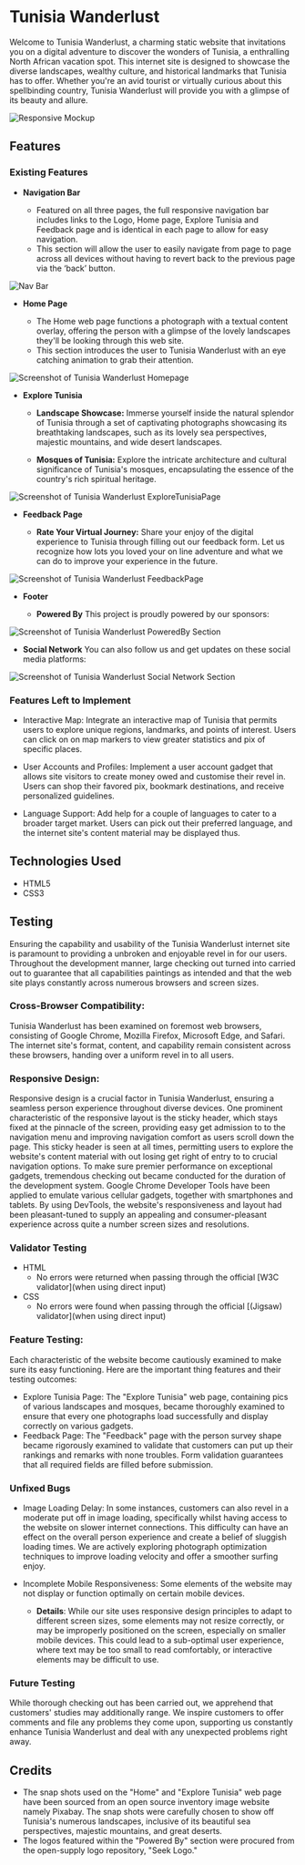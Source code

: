 # Tunisia Wanderlust

Welcome to Tunisia Wanderlust, a charming static website that invitations you on a digital adventure to discover the wonders of Tunisia, a enthralling North African vacation spot. This internet site is designed to showcase the diverse landscapes, wealthy culture, and historical landmarks that Tunisia has to offer. Whether you're an avid tourist or virtually curious about this spellbinding country, Tunisia Wanderlust will provide you with a glimpse of its beauty and allure.

![Responsive Mockup](media/mockup.png)

## Features

### Existing Features

- __Navigation Bar__

  - Featured on all three pages, the full responsive navigation bar includes links to the Logo, Home page, Explore Tunisia and Feedback page and is identical in each page to allow for easy navigation.
  - This section will allow the user to easily navigate from page to page across all devices without having to revert back to the previous page via the ‘back’ button. 

![Nav Bar](media/nav-bar.png)

- __Home Page__

  - The Home web page functions a photograph with a textual content overlay, offering the person with a glimpse of the lovely landscapes they'll be looking through this web site.
  - This section introduces the user to Tunisia Wanderlust with an eye catching animation to grab their attention.

![Screenshot of Tunisia Wanderlust Homepage](media/home-page.png)

- __Explore Tunisia__

  - **Landscape Showcase:** Immerse yourself inside the natural splendor of Tunisia through a set of captivating photographs showcasing its breathtaking landscapes, such as its lovely sea perspectives, majestic mountains, and wide desert landscapes.

  - **Mosques of Tunisia:** Explore the intricate architecture and cultural significance of Tunisia's mosques, encapsulating the essence of the country's rich spiritual heritage.

![Screenshot of Tunisia Wanderlust ExploreTunisiaPage ](media/explore-tunisia-page.png)

- __Feedback Page__

  - **Rate Your Virtual Journey:** Share your enjoy of the digital experience to Tunisia through filling out our feedback form. Let us recognize how lots you loved your on line adventure and what we can do to improve your experience in the future.

![Screenshot of Tunisia Wanderlust FeedbackPage ](media/feedback-page.png)

- __Footer__

  - **Powered By** This project is proudly powered by our sponsors:

![Screenshot of Tunisia Wanderlust PoweredBy Section ](media/powered-by-section.png)

  - **Social Network** You can also follow us and get updates on these social media platforms:

![Screenshot of Tunisia Wanderlust Social Network Section](media/social-network-section.png)

### Features Left to Implement
- Interactive Map: Integrate an interactive map of Tunisia that permits users to explore unique regions, landmarks, and points of interest. Users can click on on map markers to view greater statistics and pix of specific places.

- User Accounts and Profiles: Implement a user account gadget that allows site visitors to create money owed and customise their revel in. Users can shop their favored pix, bookmark destinations, and receive personalized guidelines.

- Language Support: Add help for a couple of languages to cater to a broader target market. Users can pick out their preferred language, and the internet site's content material may be displayed thus.

## Technologies Used

- HTML5
- CSS3

## Testing

Ensuring the capability and usability of the Tunisia Wanderlust internet site is paramount to providing a unbroken and enjoyable revel in for our users. Throughout the development manner, large checking out turned into carried out to guarantee that all capabilities paintings as intended and that the web site plays constantly across numerous browsers and screen sizes.

### Cross-Browser Compatibility:
Tunisia Wanderlust has been examined on foremost web browsers, consisting of Google Chrome, Mozilla Firefox, Microsoft Edge, and Safari. The internet site's format, content, and capability remain consistent across these browsers, handing over a uniform revel in to all users.


### Responsive Design:
Responsive design is a crucial factor in Tunisia Wanderlust, ensuring a seamless person experience throughout diverse devices. One prominent characteristic of the responsive layout is the sticky header, which stays fixed at the pinnacle of the screen, providing easy get admission to to the navigation menu and improving navigation comfort as users scroll down the page. This sticky header is seen at all times, permitting users to explore the website's content material with out losing get right of entry to to crucial navigation options. To make sure premier performance on exceptional gadgets, tremendous checking out became conducted for the duration of the development system. Google Chrome Developer Tools have been applied to emulate various cellular gadgets, together with smartphones and tablets. By using DevTools, the website's responsiveness and layout had been pleasant-tuned to supply an appealing and consumer-pleasant experience across quite a number screen sizes and resolutions.

### Validator Testing 

- HTML
  - No errors were returned when passing through the official [W3C validator](when using direct input)
- CSS
  - No errors were found when passing through the official [(Jigsaw) validator](when using direct input)

### Feature Testing:
Each characteristic of the website become cautiously examined to make sure its easy functioning. Here are the important thing features and their testing outcomes:
*  Explore Tunisia Page: The "Explore Tunisia" web page, containing pics of various landscapes and mosques, became thoroughly examined to ensure that every one photographs load successfully and display correctly on various gadgets.
* Feedback Page: The "Feedback" page with the person survey shape became rigorously examined to validate that customers can put up their rankings and remarks with none troubles. Form validation guarantees that all required fields are filled before submission.

### Unfixed Bugs
- Image Loading Delay: In some instances, customers can also revel in a moderate put off in image loading, specifically whilst having access to the website on slower internet connections. This difficulty can have an effect on the overall person experience and create a belief of sluggish loading times. We are actively exploring photograph optimization techniques to improve loading velocity and offer a smoother surfing enjoy.

- Incomplete Mobile Responsiveness: Some elements of the website may not display or function optimally on certain mobile devices.
   - **Details**: While our site uses responsive design principles to adapt to different screen sizes, some elements may not resize correctly, or may be improperly positioned on the screen, especially on smaller mobile devices. This could lead to a sub-optimal user experience, where text may be too small to read comfortably, or interactive elements may be difficult to use.

### Future Testing
While thorough checking out has been carried out, we apprehend that customers' studies may additionally range. We inspire customers to offer comments and file any problems they come upon, supporting us constantly enhance Tunisia Wanderlust and deal with any unexpected problems right away.

## Credits
- The snap shots used on the "Home" and "Explore Tunisia" web page have been sourced from an open source inventory image website namely Pixabay. The snap shots were carefully chosen to show off Tunisia's numerous landscapes, inclusive of its beautiful sea perspectives, majestic mountains, and great deserts.
- The logos featured within the "Powered By" section were procured from the open-supply logo repository, "Seek Logo."
